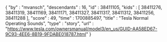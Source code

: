 {
  "by" : "mvansch",
  "descendants" : 16,
  "id" : 38411105,
  "kids" : [ 38411276, 38411319, 38411169, 38411171, 38411327, 38411317, 38411312, 38411256, 38411288 ],
  "score" : 49,
  "time" : 1700885497,
  "title" : "Tesla Normal Operating Sounds",
  "type" : "story",
  "url" : "https://www.tesla.com/ownersmanual/model3/en_us/GUID-AA58ED67-9C93-4EE6-8B19-9FDABE018787.html"
}
